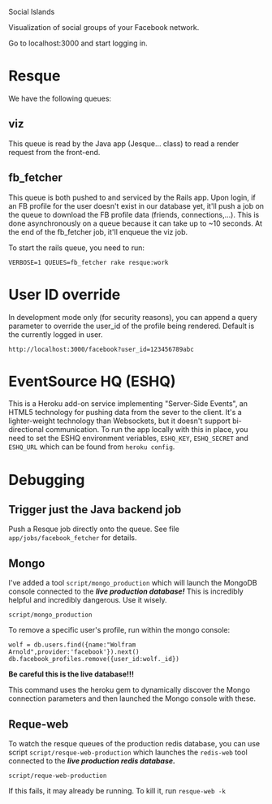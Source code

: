 Social Islands

Visualization of social groups of your Facebook network.

Go to localhost:3000 and start logging in.

Resque
======

We have the following queues:

viz
---

This queue is read by the Java app (Jesque... class) to read a render request from the front-end.

fb_fetcher
-----------

This queue is both pushed to and serviced by the Rails app. Upon login, if an FB profile
for the user doesn't exist in our database yet, it'll push a job on the queue to download
the FB profile data (friends, connections,...). This is done asynchronously on a queue
because it can take up to ~10 seconds. At the end of the fb_fetcher job, it'll enqueue
the viz job.

To start the rails queue, you need to run:

    VERBOSE=1 QUEUES=fb_fetcher rake resque:work

User ID override
================

In development mode only (for security reasons), you can append a query parameter to override
the user_id of the profile being rendered. Default is the currently logged in user.

    http://localhost:3000/facebook?user_id=123456789abc

EventSource HQ (ESHQ)
=====================

This is a Heroku add-on service implementing "Server-Side Events", an HTML5 technology for pushing data from
the sever to the client. It's a lighter-weight technology than Websockets, but it doesn't support bi-directional
communication. To run the app locally with this in place, you need to set the ESHQ environment veriables,
`ESHQ_KEY`, `ESHQ_SECRET` and `ESHQ_URL` which can be found from `heroku config`.

Debugging
=========

Trigger just the Java backend job
---------------------------------

Push a Resque job directly onto the queue. See file `app/jobs/facebook_fetcher` for details.


Mongo
-----

I've added a tool `script/mongo_production` which will launch the MongoDB console
connected to the ***live production database!*** This is incredibly helpful and
incredibly dangerous. Use it wisely.

    script/mongo_production

To remove a specific user's profile, run within the mongo console:

    wolf = db.users.find({name:"Wolfram Arnold",provider:'facebook'}).next()
    db.facebook_profiles.remove({user_id:wolf._id})


**Be careful this is the live database!!!**

This command uses the heroku gem to dynamically discover the Mongo connection
parameters and then launched the Mongo console with these.

Reque-web
---------

To watch the resque queues of the production redis database, you can use script `script/resque-web-production`
which launches the `redis-web` tool connected to the ***live production redis database.***

    script/reque-web-production

If this fails, it may already be running. To kill it, run `resque-web -k`

